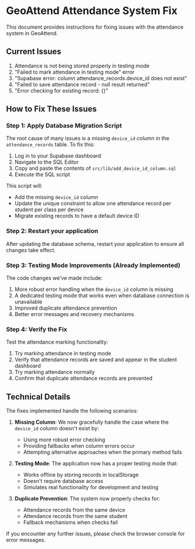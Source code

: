 # GeoAttend Attendance System Fix

This document provides instructions for fixing issues with the attendance system in GeoAttend.

## Current Issues

1. Attendance is not being stored properly in testing mode
2. "Failed to mark attendance in testing mode" error
3. "Supabase error: column attendance_records.device_id does not exist"
4. "Failed to save attendance record - null result returned"
5. "Error checking for existing record: {}"

## How to Fix These Issues

### Step 1: Apply Database Migration Script

The root cause of many issues is a missing `device_id` column in the `attendance_records` table. To fix this:

1. Log in to your Supabase dashboard
2. Navigate to the SQL Editor
3. Copy and paste the contents of `src/lib/add_device_id_column.sql`
4. Execute the SQL script

This script will:
- Add the missing `device_id` column
- Update the unique constraint to allow one attendance record per student per class per device
- Migrate existing records to have a default device ID

### Step 2: Restart your application

After updating the database schema, restart your application to ensure all changes take effect.

### Step 3: Testing Mode Improvements (Already Implemented)

The code changes we've made include:

1. More robust error handling when the `device_id` column is missing
2. A dedicated testing mode that works even when database connection is unavailable
3. Improved duplicate attendance prevention
4. Better error messages and recovery mechanisms

### Step 4: Verify the Fix

Test the attendance marking functionality:
1. Try marking attendance in testing mode
2. Verify that attendance records are saved and appear in the student dashboard
3. Try marking attendance normally
4. Confirm that duplicate attendance records are prevented

## Technical Details

The fixes implemented handle the following scenarios:

1. **Missing Column**: We now gracefully handle the case where the `device_id` column doesn't exist by:
   - Using more robust error checking
   - Providing fallbacks when column errors occur
   - Attempting alternative approaches when the primary method fails

2. **Testing Mode**: The application now has a proper testing mode that:
   - Works offline by storing records in localStorage
   - Doesn't require database access
   - Simulates real functionality for development and testing

3. **Duplicate Prevention**: The system now properly checks for:
   - Attendance records from the same device
   - Attendance records from the same student
   - Fallback mechanisms when checks fail

If you encounter any further issues, please check the browser console for error messages. 